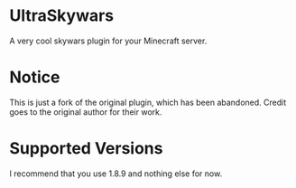 # UltraSkywars

A very cool skywars plugin for your Minecraft server.

# Notice

This is just a fork of the original plugin, which has been abandoned. Credit goes to the original author for their work.

# Supported Versions

I recommend that you use 1.8.9 and nothing else for now.



